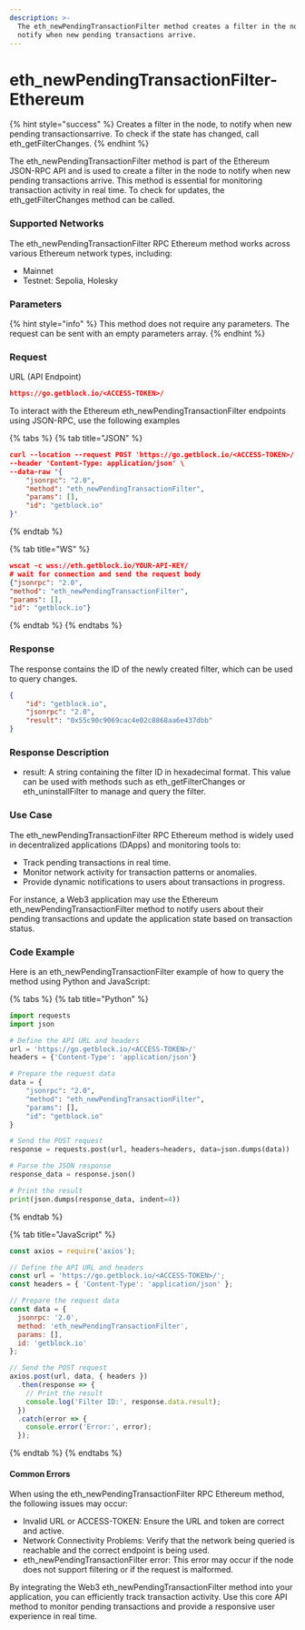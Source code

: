 ```yaml
---
description: >-
  The eth_newPendingTransactionFilter method creates a filter in the node to
  notify when new pending transactions arrive.
---
```


# eth\_newPendingTransactionFilter-Ethereum

{% hint style="success" %}
Creates a filter in the node, to notify when new pending transactionsarrive. To check if the state has changed, call eth\_getFilterChanges.
{% endhint %}

The eth\_newPendingTransactionFilter method is part of the Ethereum JSON-RPC API and is used to create a filter in the node to notify when new pending transactions arrive. This method is essential for monitoring transaction activity in real time. To check for updates, the eth\_getFilterChanges method can be called.

### Supported Networks

The eth\_newPendingTransactionFilter RPC Ethereum method works across various Ethereum network types, including:

* Mainnet
* Testnet: Sepolia, Holesky

### Parameters

{% hint style="info" %}
This method does not require any parameters. The request can be sent with an empty parameters array.
{% endhint %}

### Request

URL (API Endpoint)

```json
https://go.getblock.io/<ACCESS-TOKEN>/
```

To interact with the Ethereum eth\_newPendingTransactionFilter endpoints using JSON-RPC, use the following examples

{% tabs %}
{% tab title="JSON" %}
```json
curl --location --request POST 'https://go.getblock.io/<ACCESS-TOKEN>/' \
--header 'Content-Type: application/json' \
--data-raw '{
    "jsonrpc": "2.0",
    "method": "eth_newPendingTransactionFilter",
    "params": [],
    "id": "getblock.io"
}'
```
{% endtab %}

{% tab title="WS" %}
```json
wscat -c wss://eth.getblock.io/YOUR-API-KEY/ 
# wait for connection and send the request body 
{"jsonrpc": "2.0",
"method": "eth_newPendingTransactionFilter",
"params": [],
"id": "getblock.io"}
```
{% endtab %}
{% endtabs %}

### Response

The response contains the ID of the newly created filter, which can be used to query changes.

```json
{
    "id": "getblock.io",
    "jsonrpc": "2.0",
    "result": "0x55c90c9069cac4e02c8868aa6e437dbb"
}
```

### Response Description

* result: A string containing the filter ID in hexadecimal format. This value can be used with methods such as eth\_getFilterChanges or eth\_uninstallFilter to manage and query the filter.

### Use Case

The eth\_newPendingTransactionFilter RPC Ethereum method is widely used in decentralized applications (DApps) and monitoring tools to:

* Track pending transactions in real time.
* Monitor network activity for transaction patterns or anomalies.
* Provide dynamic notifications to users about transactions in progress.

For instance, a Web3 application may use the Ethereum eth\_newPendingTransactionFilter method to notify users about their pending transactions and update the application state based on transaction status.

### Code Example

Here is an eth\_newPendingTransactionFilter example of how to query the method using Python and JavaScript:

{% tabs %}
{% tab title="Python" %}
```python
import requests
import json

# Define the API URL and headers
url = 'https://go.getblock.io/<ACCESS-TOKEN>/'
headers = {'Content-Type': 'application/json'}

# Prepare the request data
data = {
    "jsonrpc": "2.0",
    "method": "eth_newPendingTransactionFilter",
    "params": [],
    "id": "getblock.io"
}

# Send the POST request
response = requests.post(url, headers=headers, data=json.dumps(data))

# Parse the JSON response
response_data = response.json()

# Print the result
print(json.dumps(response_data, indent=4))
```
{% endtab %}

{% tab title="JavaScript" %}
```javascript
const axios = require('axios');

// Define the API URL and headers
const url = 'https://go.getblock.io/<ACCESS-TOKEN>/';
const headers = { 'Content-Type': 'application/json' };

// Prepare the request data
const data = {
  jsonrpc: '2.0',
  method: 'eth_newPendingTransactionFilter',
  params: [],
  id: 'getblock.io'
};

// Send the POST request
axios.post(url, data, { headers })
  .then(response => {
    // Print the result
    console.log('Filter ID:', response.data.result);
  })
  .catch(error => {
    console.error('Error:', error);
  });
```
{% endtab %}
{% endtabs %}

#### Common Errors

When using the eth\_newPendingTransactionFilter RPC Ethereum method, the following issues may occur:

* Invalid URL or ACCESS-TOKEN: Ensure the URL and token are correct and active.
* Network Connectivity Problems: Verify that the network being queried is reachable and the correct endpoint is being used.
* eth\_newPendingTransactionFilter error: This error may occur if the node does not support filtering or if the request is malformed.

By integrating the Web3 eth\_newPendingTransactionFilter method into your application, you can efficiently track transaction activity. Use this core API method to monitor pending transactions and provide a responsive user experience in real time.
